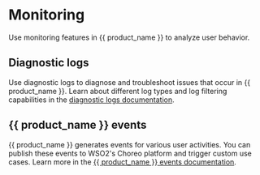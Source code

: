 # Monitoring

Use monitoring features in {{ product_name }} to analyze user behavior.

## Diagnostic logs

Use diagnostic logs to diagnose and troubleshoot issues that occur in {{ product_name }}. Learn about different log types and log filtering capabilities in the [diagnostic logs documentation]({{base_path}}/guides/monitoring/diagnostic-logs/).


## {{ product_name }} events

{{ product_name }} generates events for various user activities. You can publish these events to WSO2's Choreo platform and trigger custom use cases. Learn more in the [{{ product_name }} events documentation]({{base_path}}/guides/monitoring/asgardeo-events/).
